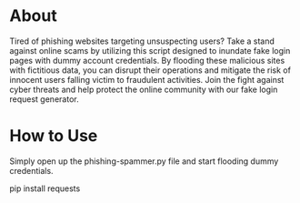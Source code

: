 # About

Tired of phishing websites targeting unsuspecting users? Take a stand against online scams by utilizing this script designed to inundate fake login pages with dummy account credentials. By flooding these malicious sites with fictitious data, you can disrupt their operations and mitigate the risk of innocent users falling victim to fraudulent activities. Join the fight against cyber threats and help protect the online community with our fake login request generator.

# How to Use

Simply open up the phishing-spammer.py file and start flooding dummy credentials.

pip install requests
